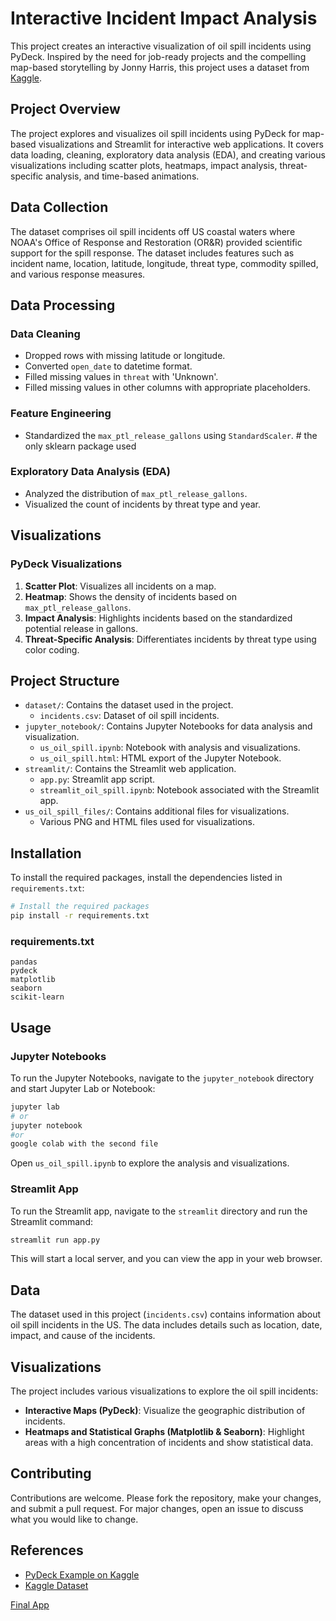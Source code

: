 # Interactive Incident Impact Analysis

This project creates an interactive visualization of oil spill incidents using PyDeck. Inspired by the need for job-ready projects and the compelling map-based storytelling by Jonny Harris, this project uses a dataset from [Kaggle](https://www.kaggle.com/datasets/kkhandekar/oil-spills-off-us-coastal-waters/data).

## Project Overview

The project explores and visualizes oil spill incidents using PyDeck for map-based visualizations and Streamlit for interactive web applications. It covers data loading, cleaning, exploratory data analysis (EDA), and creating various visualizations including scatter plots, heatmaps, impact analysis, threat-specific analysis, and time-based animations.

## Data Collection

The dataset comprises oil spill incidents off US coastal waters where NOAA's Office of Response and Restoration (OR&R) provided scientific support for the spill response. The dataset includes features such as incident name, location, latitude, longitude, threat type, commodity spilled, and various response measures.

## Data Processing

### Data Cleaning
- Dropped rows with missing latitude or longitude.
- Converted `open_date` to datetime format.
- Filled missing values in `threat` with 'Unknown'.
- Filled missing values in other columns with appropriate placeholders.

### Feature Engineering
- Standardized the `max_ptl_release_gallons` using `StandardScaler`. # the only sklearn package used

### Exploratory Data Analysis (EDA)
- Analyzed the distribution of `max_ptl_release_gallons`.
- Visualized the count of incidents by threat type and year.

## Visualizations

### PyDeck Visualizations
1. **Scatter Plot**: Visualizes all incidents on a map.
2. **Heatmap**: Shows the density of incidents based on `max_ptl_release_gallons`.
3. **Impact Analysis**: Highlights incidents based on the standardized potential release in gallons.
4. **Threat-Specific Analysis**: Differentiates incidents by threat type using color coding.

## Project Structure
- `dataset/`: Contains the dataset used in the project.
  - `incidents.csv`: Dataset of oil spill incidents.
- `jupyter_notebook/`: Contains Jupyter Notebooks for data analysis and visualization.
  - `us_oil_spill.ipynb`: Notebook with analysis and visualizations.
  - `us_oil_spill.html`: HTML export of the Jupyter Notebook.
- `streamlit/`: Contains the Streamlit web application.
  - `app.py`: Streamlit app script.
  - `streamlit_oil_spill.ipynb`: Notebook associated with the Streamlit app.
- `us_oil_spill_files/`: Contains additional files for visualizations.
  - Various PNG and HTML files used for visualizations.

## Installation
To install the required packages, install the dependencies listed in `requirements.txt`:

```sh
# Install the required packages
pip install -r requirements.txt
```

### requirements.txt
```text
pandas
pydeck
matplotlib
seaborn
scikit-learn
```

## Usage

### Jupyter Notebooks
To run the Jupyter Notebooks, navigate to the `jupyter_notebook` directory and start Jupyter Lab or Notebook:

```sh
jupyter lab
# or
jupyter notebook
#or 
google colab with the second file
```

Open `us_oil_spill.ipynb` to explore the analysis and visualizations.

### Streamlit App
To run the Streamlit app, navigate to the `streamlit` directory and run the Streamlit command:

```sh
streamlit run app.py
```

This will start a local server, and you can view the app in your web browser.

## Data
The dataset used in this project (`incidents.csv`) contains information about oil spill incidents in the US. The data includes details such as location, date, impact, and cause of the incidents.

## Visualizations
The project includes various visualizations to explore the oil spill incidents:

- **Interactive Maps (PyDeck)**: Visualize the geographic distribution of incidents.
- **Heatmaps and Statistical Graphs (Matplotlib & Seaborn)**: Highlight areas with a high concentration of incidents and show statistical data.

## Contributing
Contributions are welcome. Please fork the repository, make your changes, and submit a pull request. For major changes, open an issue to discuss what you would like to change.

## References

- [PyDeck Example on Kaggle](https://www.kaggle.com/code/jeongbinpark/visualization-3d-map-using-pydeck)
- [Kaggle Dataset](https://www.kaggle.com/datasets/kkhandekar/oil-spills-off-us-coastal-waters/data)

[Final App](https://chris-dsilva-us-oil-spill-visualization.streamlit.app/)
